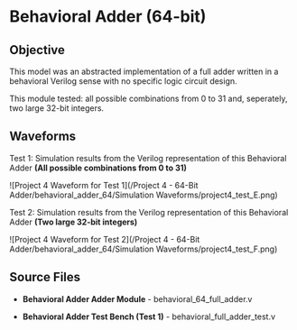 # Behavioral Adder (64-bit)

## Objective

This model was an abstracted implementation of a full adder written in a behavioral Verilog sense with no specific logic circuit design. 

This module tested: all possible combinations from 0 to 31 and, seperately, two large 32-bit integers. 

## Waveforms

Test 1: Simulation results from the Verilog representation of this Behavioral Adder **(All possible combinations from 0 to 31)**

![Project 4 Waveform for Test 1](/Project 4 - 64-Bit Adder/behavioral_adder_64/Simulation Waveforms/project4_test_E.png)

Test 2: Simulation results from the Verilog representation of this Behavioral Adder **(Two large 32-bit integers)**

![Project 4 Waveform for Test 2](/Project 4 - 64-Bit Adder/behavioral_adder_64/Simulation Waveforms/project4_test_F.png)

## Source Files

- **Behavioral Adder Adder Module** - behavioral_64_full_adder.v
- **Behavioral Adder Test Bench (Test 1)** - behavioral_full_adder_test.v